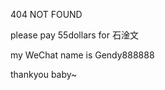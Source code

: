 404 NOT FOUND 







please pay 55dollars for 石淦文





my WeChat name is Gendy888888





thankyou baby~
